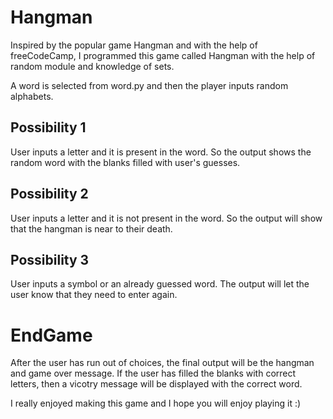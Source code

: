 # Hangman

Inspired by the popular game Hangman and with the help of freeCodeCamp, I programmed this game called Hangman with the help of random module and knowledge of sets.

A word is selected from word.py and then the player inputs random alphabets.

## Possibility 1

User inputs a letter and it is present in the word. So the output shows the random word with the blanks filled with user's guesses.

## Possibility 2

User inputs a letter and it is not present in the word. So the output will show that the hangman is near to their death.

## Possibility 3

User inputs a symbol or an already guessed word. The output will let the user know that they need to enter again.

# EndGame

After the user has run out of choices, the final output will be the hangman and game over message. If the user has filled the blanks with correct letters, then a vicotry message will be displayed with the correct word.

I really enjoyed making this game and I hope you will enjoy playing it :)

